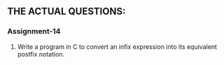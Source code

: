 ## THE ACTUAL QUESTIONS:

### Assignment-14

1. Write a program in C to convert an infix expression into its equivalent postfix notation.
